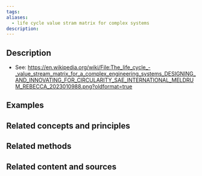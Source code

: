 ```yaml
---
tags: 
aliases:
  - life cycle value stram matrix for complex systems
description:
---
```


## Description
- See: https://en.wikipedia.org/wiki/File:The_life_cycle_-_value_stream_matrix_for_a_complex_engineering_systems_DESIGNING_AND_INNOVATING_FOR_CIRCULARITY_SAE_INTERNATIONAL_MELDRUM_REBECCA_2023010988.png?oldformat=true

## Examples 


## Related concepts and principles


## Related methods


## Related content and sources
